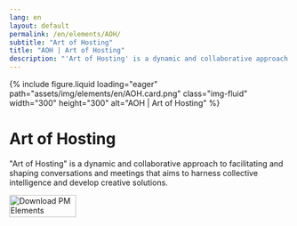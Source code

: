 ```yaml
---
lang: en
layout: default
permalink: /en/elements/AOH/
subtitle: "Art of Hosting"
title: "AOH | Art of Hosting"
description: "'Art of Hosting' is a dynamic and collaborative approach to facilitating and shaping conversations and meetings that aims to harness collective intelligence and develop creative solutions."
---
```


{% include figure.liquid loading="eager" path="assets/img/elements/en/AOH.card.png" class="img-fluid" width="300" height="300" alt="AOH | Art of Hosting" %}

# Art of Hosting

"Art of Hosting" is a dynamic and collaborative approach to facilitating and shaping conversations and meetings that aims to harness collective intelligence and develop creative solutions.

<a href="https://apps.apple.com/app/apple-store/id6738084498?pt=127441684&ct=website&mt=8">
  <img src="{{ "assets/img/en/appstore.png" | relative_url }}" width="120" height="40" alt="Download PM Elements">
</a>

